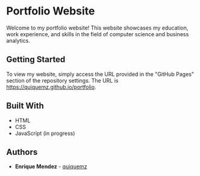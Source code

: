 # Portfolio Website

Welcome to my portfolio website! This website showcases my education, work experience, and skills in the field of computer science and business analytics.

## Getting Started

To view my website, simply access the URL provided in the "GitHub Pages" section of the repository settings. The URL is https://quiquemz.github.io/portfolio.

## Built With

- HTML
- CSS
- JavaScript (in progress)

## Authors

- **Enrique Mendez** - [quiquemz](https://github.com/quiquemz)

